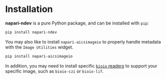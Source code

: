# Installation

**napari-ndev** is a pure Python package, and can be installed with `pip`:

```bash
pip install napari-ndev
```

You may also like to install `napari-aicsimageio` to properly handle metadata with the `Image Utilities` widget.

```bash
pip install napari-aicsimageio
```

In addition, you may need to install specific [`bioio` readers](https://github.com/bioio-devs/bioio) to support your specific image, such as `bioio-czi` or `bioio-lif`.
